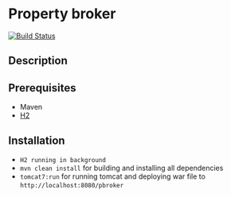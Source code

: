 # Property broker

[![Build Status](https://travis-ci.org/Milan26/property-broker.svg)](https://travis-ci.org/Milan26/property-broker)

## Description

## Prerequisites

 * Maven
 * [H2](http://www.h2database.com/html/main.html)

## Installation
 
 * `H2 running in background`
 * `mvn clean install` for building and installing all dependencies
 * `tomcat7:run` for running tomcat and deploying war file to `http://localhost:8080/pbroker`